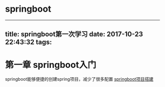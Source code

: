 # springboot
---
title: springboot第一次学习
date: 2017-10-23 22:43:32
tags:
---

# 第一章   springboot入门

springboot能够便捷的创建spring项目，减少了很多配置
[springboot项目搭建](http://xiaomiller.cn/2017/08/14/springboot/)





